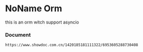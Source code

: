# NoName Orm
this is an orm witch support asyncio

### Document
    https://www.showdoc.com.cn/1420185181111322/6953605288730408